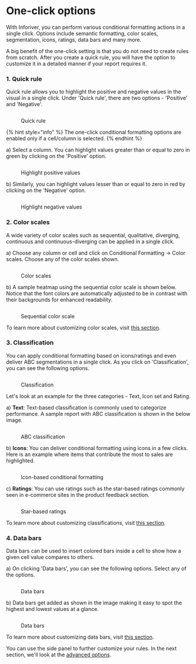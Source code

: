 # One-click options

With Inforiver, you can perform various conditional formatting actions in a single click. Options include semantic formatting, color scales, segmentation, icons, ratings, data bars and many more.

A big benefit of the one-click setting is that you do not need to create rules from scratch. After you create a quick rule, you will have the option to customize it in a detailed manner if your report requires it.

### 1. Quick rule

Quick rule allows you to highlight the positive and negative values in the visual in a single click. Under 'Quick rule', there are two options - 'Positive' and 'Negative'.

<figure><img src="../../.gitbook/assets/5.1.2 Quick rule.png" alt=""><figcaption><p>Quick rule</p></figcaption></figure>

{% hint style="info" %}
The one-click conditional formatting options are enabled only if a cell/column is selected.
{% endhint %}

a) Select a column. You can highlight values greater than or equal to zero in green by clicking on the 'Positive' option. &#x20;

<figure><img src="../../.gitbook/assets/5.1.3 Quick rule.png" alt=""><figcaption><p>Highlight positive values</p></figcaption></figure>

b) Similarly, you can highlight values lesser than or equal to zero in red by clicking on the 'Negative' option.&#x20;

<figure><img src="../../.gitbook/assets/5.1.5 Quick rule.png" alt=""><figcaption><p>Highlight negative values</p></figcaption></figure>

### 2. Color scales

A wide variety of color scales such as sequential, qualitative, diverging, continuous and continuous-diverging can be applied in a single click.&#x20;

a) Choose any column or cell and click on Conditional Formatting -> Color scales. Choose any of the color scales shown.

<figure><img src="../../.gitbook/assets/5.1.6 Color scales.png" alt=""><figcaption><p>Color scales</p></figcaption></figure>

b) A sample heatmap using the sequential color scale is shown below. Notice that the font colors are automatically adjusted to be in contrast with their backgrounds for enhanced readability.

<figure><img src="../../.gitbook/assets/5.1.8 Color scales (1).png" alt=""><figcaption><p>Sequential color scale</p></figcaption></figure>

To learn more about customizing color scales, visit [this section](color-scale.md).

### 3. Classification

You can apply conditional formatting based on icons/ratings and even deliver ABC segmentations in a single click. As you click on 'Classification', you can see the following options.&#x20;

<figure><img src="../../.gitbook/assets/Classification (1).png" alt=""><figcaption><p>Classification</p></figcaption></figure>

Let's look at an example for the three categories - Text, Icon set and Rating.

a) **Text**: Text-based classification is commonly used to categorize performance. A sample report with ABC classification is shown in the below image.

<figure><img src="../../.gitbook/assets/Text Classification (1).png" alt=""><figcaption><p>ABC classification</p></figcaption></figure>

b) **Icons**: You can deliver conditional formatting using icons in a few clicks. Here is an example where items that contribute the most to sales are highlighted.

<figure><img src="../../.gitbook/assets/5.1.9 Classification.png" alt=""><figcaption><p>Icon-based conditional formatting</p></figcaption></figure>

c) **Ratings**: You can use ratings such as the star-based ratings commonly seen in e-commerce sites in the product feedback section.&#x20;

<figure><img src="../../.gitbook/assets/5.1.10 Classification.png" alt=""><figcaption><p>Star-based ratings</p></figcaption></figure>

To learn more about customizing classifications, visit [this section](classification.md).

### 4. Data bars

Data bars can be used to insert colored bars inside a cell to show how a given cell value compares to others.&#x20;

a) On clicking 'Data bars', you can see the following options. Select any of the options.

<figure><img src="../../.gitbook/assets/5.6.2 Data bars.png" alt=""><figcaption><p>Data bars</p></figcaption></figure>

b) Data bars get added as shown in the image making it easy to spot the highest and lowest values at a glance.

<figure><img src="../../.gitbook/assets/5.6.3 Data bars.png" alt=""><figcaption><p>Data bars</p></figcaption></figure>

To learn more about customizing data bars, visit [this section](color-scale.md#2.-data-bars).

You can use the side panel to further customize your rules. In the next section, we'll look at the [advanced options](https://app.gitbook.com/o/Bi5mNLq31yHE9Ep9vISb/s/EbkCXCUXmtUq5tcnUtZE/\~/changes/1HoYGlKZdGmcMoD9YKsh/working-with-inforiver/5.-conditional-formatting/advanced-options).
